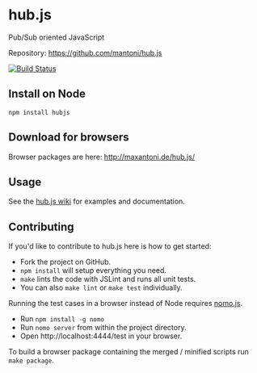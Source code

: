# hub.js

Pub/Sub oriented JavaScript

Repository: https://github.com/mantoni/hub.js

[![Build Status](https://secure.travis-ci.org/mantoni/hub.js.png?branch=master)](http://travis-ci.org/mantoni/hub.js)

## Install on Node

```
npm install hubjs
```

## Download for browsers

Browser packages are here: http://maxantoni.de/hub.js/


## Usage

See the [hub.js wiki](https://github.com/mantoni/hub.js/wiki) for examples and documentation.

## Contributing

If you'd like to contribute to hub.js here is how to get started:

 - Fork the project on GitHub.
 - `npm install` will setup everything you need.
 - `make` lints the code with JSLint and runs all unit tests.
 - You can also `make lint` or `make test` individually.

Running the test cases in a browser instead of Node requires [nomo.js](https://github.com/mantoni/nomo.js).

 - Run `npm install -g nomo`
 - Run `nomo server` from within the project directory.
 - Open http://localhost:4444/test in your browser.

To build a browser package containing the merged / minified scripts run `make package`.
